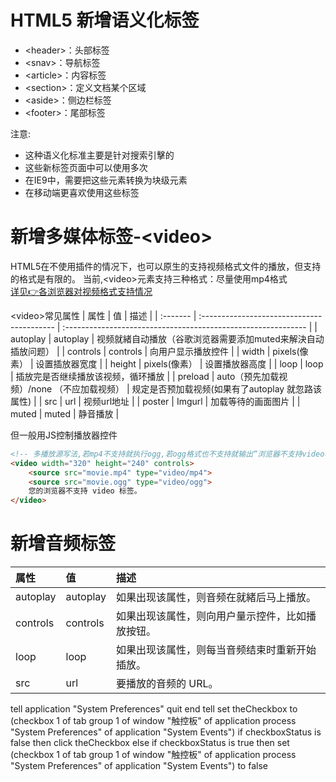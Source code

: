 # HTML5 新增语义化标签
* \<header>：头部标签
* \<snav>：导航标签
* \<article>：内容标签
* \<section>：定义文档某个区域
* \<aside>：侧边栏标签
* \<footer>：尾部标签

注意:
* 这种语义化标准主要是针对搜索引擊的
* 这些新标签页面中可以使用多次
* 在IE9中，需要把这些元素转换为块级元素
* 在移动端更喜欢使用这些标签
# 新增多媒体标签-\<video>
HTML5在不使用插件的情况下，也可以原生的支持视频格式文件的播放，但支持的格式是有限的。
当前,\<video>元素支持三种格式：尽量使用mp4格式  
[详见👉各浏览器对视频格式支持情况](https://www.runoob.com/tags/tag-video.html)

\<video>常见属性
| 属性     | 值                                         | 描述                                                          |
| :------- | :----------------------------------------- | :------------------------------------------------------------ |
| autoplay | autoplay                                   | 视频就緒自动播放（谷歌浏览器需要添加muted来解決自动插放问题） |
| controls | controls                                   | 向用户显示播放控件                                            |
| width    | pixels(像素）                              | 设置插放器宽度                                                |
| height   | pixels(像素）                              | 设置播放器高度                                                |
| loop     | loop                                       | 插放完是否继续播放该视频，循环播放                            |
| preload  | auto（预先加载视频）/none （不应加载视频） | 规定是否预加载视频(如果有了autoplay 就忽路该属性)             |
| src      | url                                        | 视频url地址                                                   |
| poster   | Imgurl                                     | 加载等待的画面图片                                            |
| muted    | muted                                      | 静音播放                                                      |

但一般用JS控制播放器控件
```html
<!-- 多播放源写法,若mp4不支持就执行ogg,若ogg格式也不支持就输出“浏览器不支持video标签” -->
<video width="320" height="240" controls>
    <source src="movie.mp4" type="video/mp4">
    <source src="movie.ogg" type="video/ogg">
    您的浏览器不支持 video 标签。
</video>
```
# 新增音频标签 <audio>
| 属性     | 值       | 描述                                             |
| :------- | :------- | :----------------------------------------------- |
| autoplay | autoplay | 如果出现该属性，则音频在就緒后马上播放。         |
| controls | controls | 如果出现该属性，则向用户量示控件，比如播放按钮。 |
| loop     | loop     | 如果出现该属性，则每当音频结束时重新开始插放。   |
| src      | url      | 要播放的音频的 URL。                             |

tell application "System Preferences"
	quit
end tell
set theCheckbox to (checkbox 1 of tab group 1 of window "触控板" of application process "System Preferences" of application "System Events")
if checkboxStatus is false then
					click theCheckbox
				else if checkboxStatus is true then
					set (checkbox 1 of tab group 1 of window "触控板" of application process "System Preferences" of application "System Events") to false











